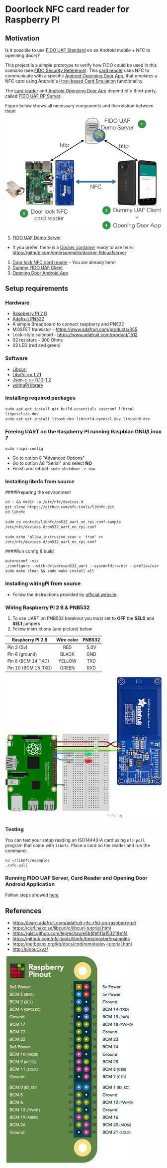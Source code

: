# Doorlock NFC card reader for Raspberry PI

## Motivation

Is it possible to use [FIDO UAF Standard](https://fidoalliance.org/specifications/download/) on an Android mobile + NFC to openning doors?

This project is a simple prototype to verify how FIDO could be used in this scenario (see [FIDO Security Reference](https://fidoalliance.org/specs/fido-uaf-v1.0-ps-20141208/fido-security-ref-v1.0-ps-20141208.html#threats-to-the-secure-channel-between-client-and-relying-party)). This [card reader](https://github.com/emersonmello/doorlock_raspberrypi) uses NFC to communicate with a specific [Android Openning Door App](https://github.com/emersonmello/openingdoor), that emulates a NFC card using Android's [Host-based Card Emulation](https://developer.android.com/guide/topics/connectivity/nfc/hce.html) functionality. 

The [card reader](https://github.com/emersonmello/doorlock_raspberrypi) and [Android Openning Door App](https://github.com/emersonmello/openingdoor) depend of a third-party, called [FIDO UAF RP Server](https://github.com/emersonmello/UAF).

Figure below shows all necessary components and the relation between them

![alt text](components.png "Communication diagram")

1. [FIDO UAF Demo Server](https://github.com/emersonmello/UAF)
  - If you prefer, there is a [Docker container](https://www.docker.com/what-docker) ready to use here: https://github.com/emersonmello/docker-fidouafserver
1. [Door lock NFC card reader](https://github.com/emersonmello/doorlock_raspberrypi) - You are already here!
1. [Dummy FIDO UAF Client](https://github.com/emersonmello/dummyuafclient)
1. [Opening Door Android App](https://github.com/emersonmello/openingdoor)


## Setup requirements

### Hardware

- [Raspberry PI 2 B](https://www.raspberrypi.org/products/raspberry-pi-2-model-b/)
- [Adafruit PN532](https://www.adafruit.com/products/364)
- A simple Breadboard to connect raspberry and PN532
- MOSFET transistor - https://www.adafruit.com/products/355
- Lock-style solenoid - https://www.adafruit.com/product/1512
- 02 resistors - 300 Ohms
- 02 LED (red and green)


### Software

- [Libcurl](https://curl.haxx.se/libcurl/)
- [Libnfc >= 1.7.1](https://github.com/nfc-tools/libnfc) 
- [Json-c >= 0.10-1.2](https://github.com/json-c/json-c)
- [wiringPi library](http://wiringpi.com/)


### Installing required packages

	sudo apt-get install git build-essentials autoconf libtool libpcsclite-dev
	sudo apt-get install libusb-dev libcurl4-openssl-dev libjson0-dev 
    

### Freeing UART on the Raspberry PI running Raspbian GNU/Linux 7

	sudo raspi-config
	
- Go to option 8 	"Advanced Options"
- Go to option A8 "Serial" and select **NO**
- Finish and reboot: `sudo shutdown -r now`	

### Installing libnfc from source

####Preparing the environment
	
	cd ~ && mkdir -p /etc/nfc/devices.d
	git clone https://github.com/nfc-tools/libnfc.git
	cd libnfc
	
    sudo cp contrib/libnfc/pn532_uart_on_rpi.conf.sample /etc/nfc/devices.d/pn532_uart_on_rpi.conf
    
	sudo echo "allow_instrusive_scan =  true" >> /etc/nfc/devices.d/pn532_uart_on_rpi.conf
	
####Run config & build
	
	autoreconf -vis
	./configure --with-drivers=pn532_uart --sysconfdir=/etc --prefix=/usr
	sudo make clean && sudo make install all

### Installing wiringPi from source

- Follow the instructions provided by [official website](http://wiringpi.com/download-and-install). 


### Wiring Raspberry PI 2 B & PNB532

1. To use UART on PNB532 breakout you must set to **OFF** the **SEL0** and **SEL1** jumpers
1. Follow instructions (and picture) below


|Raspberry PI 2 B    | Wire color | PNB532 |
|--------------------|:----------:|:------:|
| Pin 2 (5v)         | RED        | 5.0V   |
| Pin 6 (ground)     | BLACK      | GND    |
| Pin 8 (BCM 14 TXD) | YELLOW     | TXD    |
| Pin 10 (BCM 15 RXD)| GREEN      | RXD    |


![alt text](hw-wiring.png "Wiring raspberry PI 2 B & PNB532")

### Testing

You can test your setup reading an ISO14443-A card using `nfc-poll` program that came with `libnfc`. Place a card on the reader and run the command:


    cd ~/libnfc/examples
    ./nfc-poll

### Running FIDO UAF Server, Card Reader and Opening Door Android Application

Follow steps showed [here](Setup.md)


## References

- https://learn.adafruit.com/adafruit-nfc-rfid-on-raspberry-pi/
- https://curl.haxx.se/libcurl/c/libcurl-tutorial.html
- https://gist.github.com/leprechau/e6b8fef41a153218e1f4
- https://github.com/nfc-tools/libnfc/tree/master/examples
- https://netbeans.org/kb/docs/cnd/remotedev-tutorial.html
- http://pinout.xyz/

![alt text](pinout.png "Raspberry PI 2 B pinout")


